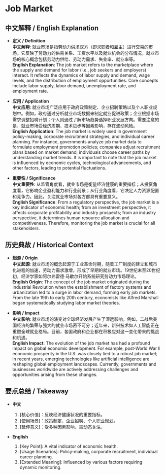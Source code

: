 # Job Market

## 中文解释 / English Explanation

* **定义 / Definition**  
  **中文解释**: 就业市场是指劳动力供求双方（即求职者和雇主）进行交易的市场。它反映了劳动力的供需关系、工资水平以及就业机会的分布情况。就业市场的核心概念包括劳动力供给、劳动力需求、失业率、就业率等。  
  **English Explanation**: The job market refers to the marketplace where the supply and demand for labor (i.e., job seekers and employers) interact. It reflects the dynamics of labor supply and demand, wage levels, and the distribution of employment opportunities. Core concepts include labor supply, labor demand, unemployment rate, and employment rate.

* **应用 / Application**  
  **中文应用**: 就业市场广泛应用于政府政策制定、企业招聘策略以及个人职业规划中。例如，政府通过分析就业市场数据来制定就业促进政策；企业根据市场需求调整招聘计划；个人则通过了解市场趋势选择职业发展方向。需要注意的是，就业市场受经济周期、技术进步等因素影响，存在波动风险。  
  **English Application**: The job market is widely used in government policy-making, corporate recruitment strategies, and individual career planning. For instance, governments analyze job market data to formulate employment promotion policies; companies adjust recruitment plans based on market demand; individuals choose career paths by understanding market trends. It is important to note that the job market is influenced by economic cycles, technological advancements, and other factors, leading to potential fluctuations.

* **重要性 / Significance**  
  **中文重要性**: 从监管角度看，就业市场是衡量经济健康的重要指标；从投资角度看，它影响企业盈利能力和行业前景；从行业角度看，它决定人力资源配置和竞争力。因此，关注就业市场对各方都具有重要意义。  
  **English Significance**: From a regulatory perspective, the job market is a key indicator of economic health; from an investment perspective, it affects corporate profitability and industry prospects; from an industry perspective, it determines human resource allocation and competitiveness. Therefore, monitoring the job market is crucial for all stakeholders.

## 历史典故 / Historical Context

* **起源 / Origin**  
  **中文起源**: 就业市场的概念起源于工业革命时期，随着工厂制度的建立和城市化进程的加速，劳动力需求激增，形成了早期的就业市场。19世纪末至20世纪初，经济学家如阿尔弗雷德·马歇尔开始系统研究劳动力市场理论。  
  **English Origin**: The concept of the job market originated during the Industrial Revolution when the establishment of factory systems and urbanization led to a surge in labor demand, forming early job markets. From the late 19th to early 20th century, economists like Alfred Marshall began systematically studying labor market theories.

* **影响 / Impact**  
  **中文影响**: 就业市场的演变对全球经济发展产生了深远影响。例如，二战后美国经济的繁荣与强大的就业市场密不可分；近年来，新兴技术如人工智能正在重塑全球就业格局。目前，各国政府和企业都在积极应对这一变化带来的挑战和机遇。  
  **English Impact**: The evolution of the job market has had a profound impact on global economic development. For example, post-World War II economic prosperity in the U.S. was closely tied to a robust job market; in recent years, emerging technologies like artificial intelligence are reshaping global employment landscapes. Currently, governments and businesses worldwide are actively addressing challenges and opportunities arising from these changes.

## 要点总结 / Takeaway

* **中文**  
  1. [核心价值]：反映经济健康状况的重要指标。
  2. [使用场景]：政策制定、企业招聘、个人职业规划。
  3. [延伸意义]：受多种因素影响，需动态关注。

* **English**  
  1. [Key Point]: A vital indicator of economic health.
  2. [Usage Scenarios]: Policy-making, corporate recruitment, individual career planning.
  3. [Extended Meaning]: Influenced by various factors requiring dynamic monitoring.